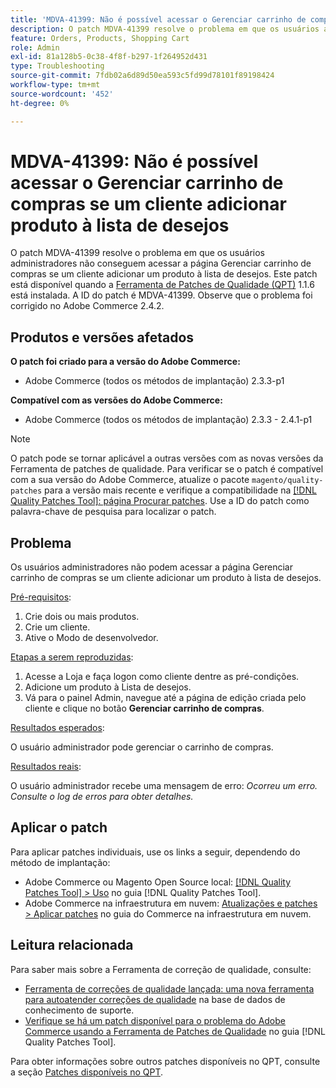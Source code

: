 ```yaml
---
title: 'MDVA-41399: Não é possível acessar o Gerenciar carrinho de compras se um cliente adicionar produto à lista de desejos'
description: O patch MDVA-41399 resolve o problema em que os usuários administradores não conseguem acessar a página Gerenciar carrinho de compras se um cliente adicionar um produto à lista de desejos. Este patch está disponível quando a [Ferramenta de correções de qualidade (QPT)](https://experienceleague.adobe.com/pt-br/docs/commerce-operations/tools/quality-patches-tool/quality-patches-tool-to-self-serve-quality-patches) 1.1.6 está instalada. A ID do patch é MDVA-41399. Observe que o problema foi corrigido no Adobe Commerce 2.4.2.
feature: Orders, Products, Shopping Cart
role: Admin
exl-id: 81a128b5-0c38-4f8f-b297-1f264952d431
type: Troubleshooting
source-git-commit: 7fdb02a6d89d50ea593c5fd99d78101f89198424
workflow-type: tm+mt
source-wordcount: '452'
ht-degree: 0%

---
```


# MDVA-41399: Não é possível acessar o Gerenciar carrinho de compras se um cliente adicionar produto à lista de desejos

O patch MDVA-41399 resolve o problema em que os usuários administradores não conseguem acessar a página Gerenciar carrinho de compras se um cliente adicionar um produto à lista de desejos. Este patch está disponível quando a [Ferramenta de Patches de Qualidade (QPT)](https://experienceleague.adobe.com/pt-br/docs/commerce-operations/tools/quality-patches-tool/quality-patches-tool-to-self-serve-quality-patches) 1.1.6 está instalada. A ID do patch é MDVA-41399. Observe que o problema foi corrigido no Adobe Commerce 2.4.2.

## Produtos e versões afetados

**O patch foi criado para a versão do Adobe Commerce:**

* Adobe Commerce (todos os métodos de implantação) 2.3.3-p1

**Compatível com as versões do Adobe Commerce:**

* Adobe Commerce (todos os métodos de implantação) 2.3.3 - 2.4.1-p1

>[!NOTE]
>
>O patch pode se tornar aplicável a outras versões com as novas versões da Ferramenta de patches de qualidade. Para verificar se o patch é compatível com a sua versão do Adobe Commerce, atualize o pacote `magento/quality-patches` para a versão mais recente e verifique a compatibilidade na [[!DNL Quality Patches Tool]: página Procurar patches](https://experienceleague.adobe.com/pt-br/docs/commerce-operations/tools/quality-patches-tool/quality-patches-tool-to-self-serve-quality-patches). Use a ID do patch como palavra-chave de pesquisa para localizar o patch.

## Problema

Os usuários administradores não podem acessar a página Gerenciar carrinho de compras se um cliente adicionar um produto à lista de desejos.

<u>Pré-requisitos</u>:

1. Crie dois ou mais produtos.
1. Crie um cliente.
1. Ative o Modo de desenvolvedor.

<u>Etapas a serem reproduzidas</u>:

1. Acesse a Loja e faça logon como cliente dentre as pré-condições.
1. Adicione um produto à Lista de desejos.
1. Vá para o painel Admin, navegue até a página de edição criada pelo cliente e clique no botão **Gerenciar carrinho de compras**.

<u>Resultados esperados</u>:

O usuário administrador pode gerenciar o carrinho de compras.

<u>Resultados reais</u>:

O usuário administrador recebe uma mensagem de erro: *Ocorreu um erro. Consulte o log de erros para obter detalhes.*

## Aplicar o patch

Para aplicar patches individuais, use os links a seguir, dependendo do método de implantação:

* Adobe Commerce ou Magento Open Source local: [[!DNL Quality Patches Tool] > Uso](/help/tools/quality-patches-tool/usage.md) no guia [!DNL Quality Patches Tool].
* Adobe Commerce na infraestrutura em nuvem: [Atualizações e patches > Aplicar patches](https://experienceleague.adobe.com/docs/commerce-cloud-service/user-guide/develop/upgrade/apply-patches.html?lang=pt-BR) no guia do Commerce na infraestrutura em nuvem.

## Leitura relacionada

Para saber mais sobre a Ferramenta de correção de qualidade, consulte:

* [Ferramenta de correções de qualidade lançada: uma nova ferramenta para autoatender correções de qualidade](https://experienceleague.adobe.com/pt-br/docs/commerce-operations/tools/quality-patches-tool/quality-patches-tool-to-self-serve-quality-patches) na base de dados de conhecimento de suporte.
* [Verifique se há um patch disponível para o problema do Adobe Commerce usando a Ferramenta de Patches de Qualidade](/help/tools/quality-patches-tool/patches-available-in-qpt/check-patch-for-magento-issue-with-magento-quality-patches.md) no guia [!DNL Quality Patches Tool].

Para obter informações sobre outros patches disponíveis no QPT, consulte a seção [Patches disponíveis no QPT](https://support.magento.com/hc/en-us/sections/360010506631-Patches-available-in-MQP-tool-).
